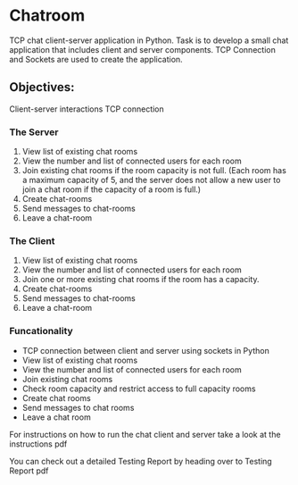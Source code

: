 # Chatroom
TCP chat client-server application in Python. Task is to develop a small chat application that includes client and server components. 
TCP Connection and Sockets are used to create the application. 


## Objectives:
Client-server interactions
TCP connection

### The Server
1. View list of existing chat rooms
2. View the number and list of connected users for each room
3. Join existing chat rooms if the room capacity is not full. (Each room has a
maximum capacity of 5, and the server does not allow a new user to join a
chat room if the capacity of a room is full.)
4. Create chat-rooms
5. Send messages to chat-rooms
6. Leave a chat-room

### The Client
1. View list of existing chat rooms
2. View the number and list of connected users for each room
3. Join one or more existing chat rooms if the room has a capacity.
4. Create chat-rooms
5. Send messages to chat-rooms
6. Leave a chat-room

### Funcationality
* TCP connection between client and server using sockets in Python
* View list of existing chat rooms
* View the number and list of connected users for each room
* Join existing chat rooms
* Check room capacity and restrict access to full capacity rooms
* Create chat rooms
* Send messages to chat rooms
* Leave a chat room

For instructions on how to run the chat client and server take a look at the instructions pdf

You can check out a detailed Testing Report by heading over to Testing Report pdf 
